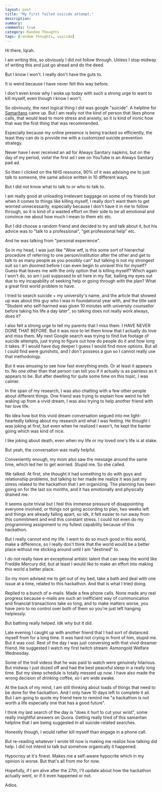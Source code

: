 ```yaml
---
layout: post
title: "My first failed suicide attempt."
description:
summary:
comments: true
category: Random Thoughts
tags: [random thoughts, suicide]
---
```



Hi there, Iqrah.

I am writing this, so obviously I did not follow through. Unless I stop midway of writing this and just go ahead and do the deed.

But I know I won't. I really don't have the guts to.

It is weird because I have never felt this way before.

I don't even know why I woke up today with such a strong urge to want to kill myself, even though I know I won't.

So obviously, the next logical thing I did was google "suicide". A helpline for [Samaritans](https://www.google.com/search?q=suicide&oq=suicide&aqs=chrome.0.69i59j46l2j0l2j69i60l3.1221j0j9&sourceid=chrome&ie=UTF-8) came up. But I am really not the kind of person that likes phone calls, that would lead to more stress and anxiety, so it is kind of ironic how that was the first thing that was recommended.

Especially because my online presence is being tracked so efficiently, the least they can do is provide me with a customized suicide prevention strategy.

Never have I ever received an ad for Always Sanitary napkins, but on the day of my period, voila! the first ad I see on YouTube is an Always Sanitary pad ad.

So then I clicked on the NHS resource, 90% of it was advising me to just talk to someone, the same advice written in 10 different ways.

But I did not know what to talk to or who to talk to.

I am really good at unloading irrelevant baggage on some of my friends but when it comes to things like killing myself, I really don't want them to get worried unnecessarily, especially because I don't have it in me to follow through, so it is kind of a wasted effort on their side to be all emotional and convince me about how much I mean to them etc etc.

But I did choose a random friend and decided to try and talk about it, but his advice was to "talk to a professional", "get professional help" etc.

And he was talking from "personal experience".

So in my head, I was just like "Wow wtf, is this some sort of hierarchal procedure of referring to one person/institution after the other and get to talk to as many people as you possibly can" but talking is not my strongest suit so I am doomed before I can even begin to unravel this for myself? Guess that leaves me with the only option that is killing myself? Which again I won't do, so am I just supposed to sit here in my flat, balling my eyes out due to my incapability of seeking help or going through with the plan? What a great first world problem to have.

I tried to search suicide + my university's name, and the article that showed up was about this guy who I was in foundational year with, and the title said "Student who self-harmed was given 10 minutes with university counsellor before taking his life a day later", so talking does not really work always, does it?

I also felt a strong urge to tell my parents that I miss them. I HAVE NEVER DONE THAT BEFORE. But it was nice to let them know that I actually do love and miss them.
My next Google search was trying to find live footage of suicide attempts, just trying to figure out how do people do it and how long it takes. If I would have dug deeper I guess I would find more options. But all I could find were gunshots, and I don't possess a gun so I cannot really use that methodology.

But it was amusing to see how fast everything ends. Or at least it appears to. No one other than that person can tell you if it actually is as painless as it appears to be.
But after dwelling for quite some time on this topic, I was calmer.

In the span of my research, I was also chatting with a few other people about different things. One friend was trying to explain how weird he felt waking up from a vivid dream, I was also trying to help another friend with her love life.

No idea how but this vivid dream conversation segued into me light-heartedly talking about my research and what I was feeling. He thought I was joking at first, but even when he realized I wasn't, he kept the banter going which was kind of nice.

I like joking about death, even when my life or my loved one's life is at stake.

But yeah, the conversation was really helpful.

Conveniently enough, my mom also saw the message around the same time, which led her to get worried. Stupid me. So she called.

We talked. At first, she thought it had something to do with guys and relationship problems, but talking to her made me realize it was just my stress related to the hackathon that I am organizing. The planning has been going on for the last six months, and it has emotionally and physically drained me.

It seems quite trivial but I feel this immense pressure of disappointing everyone involved, or things not going according to plan, two weeks left and things are already falling apart, so idk, it felt easier to run away from this commitment and end this constant stress. I could not even do my programming assignment to my fullest capability because of this hackathon.

But I really cannot end my life. I want to do so much good in this world, make a difference, so I really don't think that the world would be a better place without me sticking around until I am "destined" to.

I do not really have an exceptional artistic talent that can sway the world like Freddie Mercury did, but at least I would like to make an effort into making this world a better place.

So my mom advised me to get out of my bed, take a bath and deal with one issue at a time, related to this hackathon. And that is what I tried doing.

Replied to a bunch of e-mails. Made a few phone calls. None made any real progress because e-mails are such an inefficient way of communication and financial transactions take so long, and to make matters worse, you have zero to no control over both of them so you're just left hanging helplessly.

But bathing really helped. Idk why but it did.

Late evening I caught up with another friend that I had sort of distanced myself from for a long time. It was hard not crying in front of him, stupid me. But it was cool.
Rest of the day I was just conversing with that vivid dreamer friend. He suggested I watch my first twitch stream: Asmongold Welfare Wednesday.

Some of the troll videos that he was paid to watch were genuinely hilarious.
But midway I just dozed off and had the best peaceful sleep in a really long time. But my sleep schedule is totally messed up now. I have also made the wrong decision of drinking coffee, so I am wide awake.

At the back of my mind, I am still thinking about loads of things that need to be done for the hackathon. And I only have 10 days left to complete it all.
But I am going to quote my friend here to remind me "a hackathon is not worth a life especially one that has a good future".

I think my last search of the day is "does it hurt to cut your wrist", some really insightful answers on Quora. Getting really tired of this samaritan helpline that I am being suggested in all suicide-related searches.

Honestly though, I would rather kill myself than engage in a phone call.

But re-reading whatever I wrote till now is making me realize how talking did help. I did not intend to talk but somehow organically it happened.

Hypocrisy at it's finest. Makes me a self-aware hypocrite which in my opinion is worse.
But that's all from me for now.

Hopefully, if I am alive after the 27th, I'll update about how the hackathon actually went, or if it even happened or not.

Adios.
